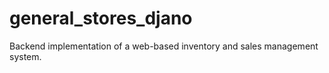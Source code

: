 # general_stores_djano
Backend implementation of a web-based inventory and sales management system. 

